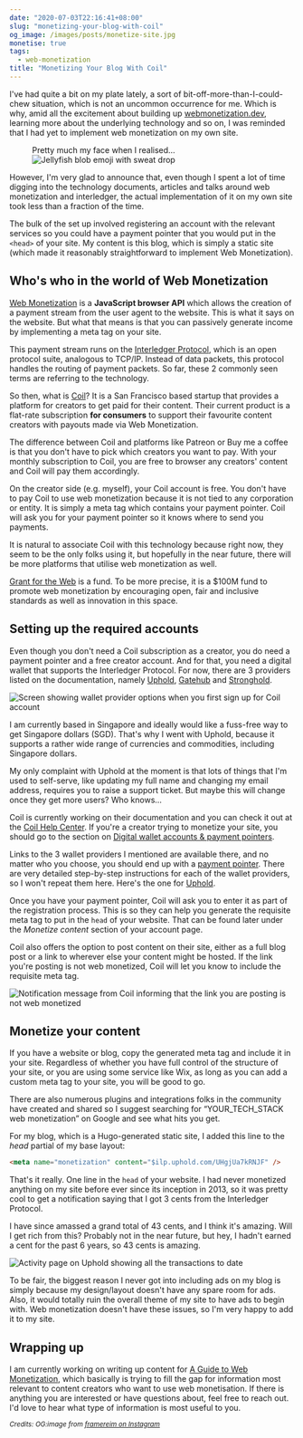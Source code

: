 ```yaml
---
date: "2020-07-03T22:16:41+08:00"
slug: "monetizing-your-blog-with-coil"
og_image: /images/posts/monetize-site.jpg
monetise: true
tags:
  - web-monetization
title: "Monetizing Your Blog With Coil"
---
```


I've had quite a bit on my plate lately, a sort of bit-off-more-than-I-could-chew situation, which is not an uncommon occurrence for me. Which is why, amid all the excitement about building up [webmonetization.dev](https://webmonetization.dev/), learning more about the underlying technology and so on, I was reminded that I had yet to implement web monetization on my own site.

<figure>
    <figcaption>Pretty much my face when I realised…</figcaption>
    <img alt="Jellyfish blob emoji with sweat drop" src="/images/posts/web-monetization/sweat.png">
</figure>

However, I'm very glad to announce that, even though I spent a lot of time digging into the technology documents, articles and talks around web monetization and interledger, the actual implementation of it on my own site took less than a fraction of the time.

The bulk of the set up involved registering an account with the relevant services so you could have a payment pointer that you would put in the `<head>` of your site. My content is this blog, which is simply a static site (which made it reasonably straightforward to implement Web Monetization).

## Who's who in the world of Web Monetization

[Web Monetization](https://webmonetization.org/) is a **JavaScript browser API** which allows the creation of a payment stream from the user agent to the website. This is what it says on the website. But what that means is that you can passively generate income by implementing a meta tag on your site.

This payment stream runs on the [Interledger Protocol](https://interledger.org/), which is an open protocol suite, analogous to TCP/IP. Instead of data packets, this protocol handles the routing of payment packets. So far, these 2 commonly seen terms are referring to the technology.

So then, what is [Coil](https://coil.com/)? It is a San Francisco based startup that provides a platform for creators to get paid for their content. Their current product is a flat-rate subscription **for consumers** to support their favourite content creators with payouts made via Web Monetization.

The difference between Coil and platforms like Patreon or Buy me a coffee is that you don't have to pick which creators you want to pay. With your monthly subscription to Coil, you are free to browser any creators' content and Coil will pay them accordingly.

On the creator side (e.g. myself), your Coil account is free. You don't have to pay Coil to use web monetization because it is not tied to any corporation or entity. It is simply a meta tag which contains your payment pointer. Coil will ask you for your payment pointer so it knows where to send you payments.

It is natural to associate Coil with this technology because right now, they seem to be the only folks using it, but hopefully in the near future, there will be more platforms that utilise web monetization as well.

[Grant for the Web](https://www.grantfortheweb.org/) is a fund. To be more precise, it is a $100M fund to promote web monetization by encouraging open, fair and inclusive standards as well as innovation in this space.

## Setting up the required accounts

Even though you don't need a Coil subscription as a creator, you do need a payment pointer and a free creator account. And for that, you need a digital wallet that supports the Interledger Protocol. For now, there are 3 providers listed on the documentation, namely [Uphold](https://www.uphold.com/signup), [Gatehub](https://gatehub.net/) and [Stronghold](https://stronghold.co/real-time-payments#coil).

<img srcset="/images/posts/web-monetization/coil-480.jpg 480w, /images/posts/web-monetization/coil-640.jpg 640w, /images/posts/web-monetization/coil-960.jpg 960w, /images/posts/web-monetization/coil-1280.jpg 1280w" sizes="(max-width: 400px) 100vw, (max-width: 960px) 75vw, 640px" src="/images/posts/web-monetization/coil-640.jpg" alt="Screen showing wallet provider options when you first sign up for Coil account">

I am currently based in Singapore and ideally would like a fuss-free way to get Singapore dollars (SGD). That's why I went with Uphold, because it supports a rather wide range of currencies and commodities, including Singapore dollars.

My only complaint with Uphold at the moment is that lots of things that I'm used to self-serve, like updating my full name and changing my email address, requires you to raise a support ticket. But maybe this will change once they get more users? Who knows…

Coil is currently working on their documentation and you can check it out at the [Coil Help Center](https://help.coil.com/). If you're a creator trying to monetize your site, you should go to the section on [Digital wallet accounts & payment pointers](https://help.coil.com/accounts/digital-wallets-payment-pointers).

Links to the 3 wallet providers I mentioned are available there, and no matter who you choose, you should end up with a [payment pointer](https://paymentpointers.org/). There are very detailed step-by-step instructions for each of the wallet providers, so I won't repeat them here. Here's the one for [Uphold](https://help.coil.com/accounts/digital-wallets-payment-pointers/uphold).

Once you have your payment pointer, Coil will ask you to enter it as part of the registration process. This is so they can help you generate the requisite meta tag to put in the `head` of your website. That can be found later under the _Monetize content_ section of your account page.

Coil also offers the option to post content on their site, either as a full blog post or a link to wherever else your content might be hosted. If the link you're posting is not web monetized, Coil will let you know to include the requisite meta tag.

<img srcset="/images/posts/web-monetization/notify-480.jpg 480w, /images/posts/web-monetization/notify-640.jpg 640w, /images/posts/web-monetization/notify-960.jpg 960w, /images/posts/web-monetization/notify-1280.jpg 1280w" sizes="(max-width: 400px) 100vw, (max-width: 960px) 75vw, 640px" src="/images/posts/web-monetization/notify-640.jpg" alt="Notification message from Coil informing that the link you are posting is not web monetized">

## Monetize your content

If you have a website or blog, copy the generated meta tag and include it in your site. Regardless of whether you have full control of the structure of your site, or you are using some service like Wix, as long as you can add a custom meta tag to your site, you will be good to go.

There are also numerous plugins and integrations folks in the community have created and shared so I suggest searching for “YOUR_TECH_STACK web monetization” on Google and see what hits you get.

For my blog, which is a Hugo-generated static site, I added this line to the _head_ partial of my base layout:

```html
<meta name="monetization" content="$ilp.uphold.com/UHgjUa7kRNJF" />
```

That's it really. One line in the `head` of your website. I had never monetized anything on my site before ever since its inception in 2013, so it was pretty cool to get a notification saying that I got 3 cents from the Interledger Protocol.

I have since amassed a grand total of 43 cents, and I think it's amazing. Will I get rich from this? Probably not in the near future, but hey, I hadn't earned a cent for the past 6 years, so 43 cents is amazing.

<img srcset="/images/posts/web-monetization/uphold-480.jpg 480w, /images/posts/web-monetization/uphold-640.jpg 640w, /images/posts/web-monetization/uphold-960.jpg 960w, /images/posts/web-monetization/uphold-1280.jpg 1280w" sizes="(max-width: 400px) 100vw, (max-width: 960px) 75vw, 640px" src="/images/posts/web-monetization/uphold-640.jpg" alt="Activity page on Uphold showing all the transactions to date">

To be fair, the biggest reason I never got into including ads on my blog is simply because my design/layout doesn't have any spare room for ads. Also, it would totally ruin the overall theme of my site to have ads to begin with. Web monetization doesn't have these issues, so I'm very happy to add it to my site.

## Wrapping up

I am currently working on writing up content for [A Guide to Web Monetization](https://webmonetization.dev/), which basically is trying to fill the gap for information most relevant to content creators who want to use web monetisation. If there is anything you are interested or have questions about, feel free to reach out. I'd love to hear what type of information is most useful to you.

<em><small>Credits: OG:image from <a href="https://www.instagram.com/p/CCDvuKUB2uN/">framereim on Instagram</a></small></em>

